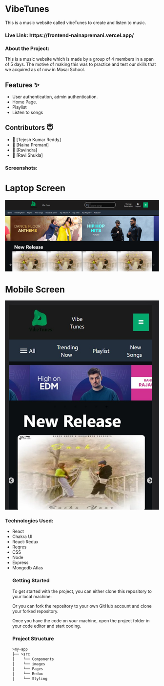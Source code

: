 
<h1>VibeTunes</h1>

This is a music website called vibeTunes to create and listen to music.

<h3>Live Link: https://frontend-nainapremani.vercel.app/</h3> 


<h3>About the Project:</h3>
This is a music website which is made by a group of 4 members in a span of 5 days. The motive of making this was to practice and test our skills that we acquired as of now in Masai School. 


## Features ✨

- User authentication, admin authentication.
- Home Page.
- Playlist
- Listen to songs 
## Contributors  😇


- 👤 [Tejesh Kumar Reddy]
- 👤 [Naina Premani]
- 👤 [Ravindra]
- 👤 [Ravi Shukla]


           
<h3>Screenshots:</h3>
<h1>Laptop Screen</h1>
<img src="./frontend/src/image/1.png" alt="screenshot" /> 
<h1>Mobile Screen</h1>
<img src="./frontend/src/image/2.jpg" alt="screenshot" /> 

<h3>Technologies Used:</h3>
<ul>
        <li>React</li>
        <li>Chakra UI</li>
        <li>React-Redux</li>
        <li>Reqres</li>
        <li>CSS</li>
  <li>
    Node
  </li>
  <li>Express</li>
  <li>Mongodb Atlas</li>
<h3>Getting Started</h3>
To get started with the project, you can either clone this repository to your local machine:

Or you can fork the repository to your own GitHub account and clone your forked repository.

Once you have the code on your machine, open the project folder in your code editor and start coding.

<h3>Project Structure</h3>

    >my-app
    ├── >src
    │    └── Components
    │    └── images
    │    └── Pages
    │    └── Redux
    │    └── Styling
